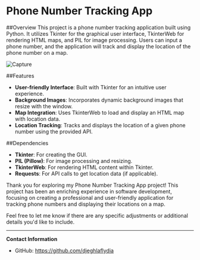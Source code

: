 # Phone Number Tracking App

##Overview
This project is a phone number tracking application built using Python. It utilizes Tkinter for the graphical user interface, TkinterWeb for rendering HTML maps, and PIL for image processing. Users can input a phone number, and the application will track and display the location of the phone number on a map.

![Capture](https://github.com/djeghlaflydia/Tracking_app/assets/163843966/e11f631a-a6a3-4b86-b717-9b0aa938569a)

##Features
- **User-friendly Interface**: Built with Tkinter for an intuitive user experience.
- **Background Images**: Incorporates dynamic background images that resize with the window.
- **Map Integration**: Uses TkinterWeb to load and display an HTML map with location data.
- **Location Tracking**: Tracks and displays the location of a given phone number using the provided API.

##Dependencies
- **Tkinter**: For creating the GUI.
- **PIL (Pillow)**: For image processing and resizing.
- **TkinterWeb**: For rendering HTML content within Tkinter.
- **Requests**: For API calls to get location data (if applicable).


Thank you for exploring my Phone Number Tracking App project! This project has been an enriching experience in software development, focusing on creating a professional and user-friendly application for tracking phone numbers and displaying their locations on a map.

Feel free to let me know if there are any specific adjustments or additional details you'd like to include.

---

**Contact Information**
- GitHub: https://github.com/djeghlaflydia
